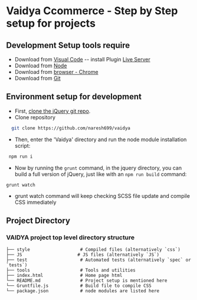 Vaidya Ccommerce - Step by Step setup for projects
==================================================

Development Setup tools require
--------------------------------
- Download from [Visual Code](https://code.visualstudio.com/download)
 -- install Plugin [Live Server](https://marketplace.visualstudio.com/items?itemName=ritwickdey.LiveServer)
- Download from [Node](https://nodejs.org/en/)
- Download from [browser - Chrome](https://www.google.com/chrome/?brand=CHBD&gclid=Cj0KCQjwl4v4BRDaARIsAFjATPnAbu4TpXtUJIYBiVYlyqbkpX72BHz7HjhRcJ4pbLZb6koOpTTWjTYaAmOYEALw_wcB&gclsrc=aw.ds)
- Download from [Git](https://git-scm.com/downloads)


Environment setup for development
---------------------------------
- First, [clone the jQuery git repo](https://github.com/naresh699/vaidya).
- Clone repository
```bash
  git clone https://github.com/naresh699/vaidya
```

- Then, enter the 'Vaidya' directory and run the node module installation script:
```bash
 npm run i
```

- Now by running the `grunt` command, in the jquery directory, you can build a full version of jQuery, just like with an `npm run build` command:
```
grunt watch
```
 * grunt watch command will keep checking SCSS file update and compile CSS immediately

 Project Directory
 ---------------------------------

### VAIDYA project top level directory structure
    ├── style                   # Compiled files (alternatively `css`)
    ├── JS                     # JS files (alternatively `JS`)
    ├── test                    # Automated tests (alternatively `spec` or `tests`)
    ├── tools                   # Tools and utilities
    ├── index.html              # Home page html
    └── README.md               # Project setup is mentioned here
    └── Gruntfile.js            # Build file to compile CSS
    └── package.json            # node modules are listed here